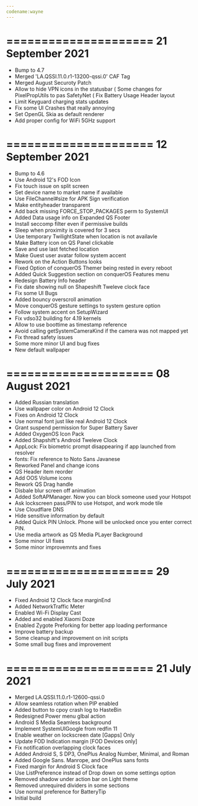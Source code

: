 ```yaml
---
codename:wayne
---
```

=====================
  21 September 2021
=====================
 * Bump to 4.7
 * Merged 'LA.QSSI.11.0.r1-13200-qssi.0' CAF Tag
 * Merged August Securoty Patch
 * Allow to hide VPN icons in the statusbar
 ( Some changes for PixelPropUtils to pas SafetyNet
 ( Fix Battery Usage Header layout
 * Limit Keyguard charging stats updates
 * Fix some UI Crashes that really annoying
 * Set OpenGL Skia as default renderer
 * Add proper config for WiFi 5GHz support

=====================
  12 September 2021
=====================
 * Bump to 4.6
 * Use Android 12's FOD Icon
 * Fix touch issue on split screen
 * Set device name to market name if available
 * Use FileChannel#size for APK Sign verification
 * Make entityheader transparent
 * Add back missing FORCE_STOP_PACKAGES perm to SystemUI
 * Added Data usage info on Expanded QS Footer
 * Install seccomp filter even if permissive builds
 * Sleep when proximity is covered for 3 secs
 * Use temporary TwilightState when location is not availavle
 * Make Battery icon on QS Panel clickable
 * Save and use last fetched location
 * Make Guest user avatar follow system accent
 * Rework on the Action Buttons looks
 * Fixed Option of conquerOS Themer being rested in every reboot
 * Added Quick Suggestion section on conquerOS Features menu
 * Redesign Battery Info header
 * Fix date showing null on Shapeshift Tweleve clock face
 * Fix some UI Bugs
 * Added bouncy overscroll animation
 * Move conquerOS gesture settings to system gesture option
 * Follow system accent on SetupWizard
 * Fix vdso32 building for 4.19 kernels
 * Allow to use boottime as timestamp reference 
 * Avoid calling getSystemCameraKind if the camera was not mapped yet
 * Fix thread safety issues
 * Some more minor UI and bug fixes
 * New default wallpaper

=====================
    08 August 2021
=====================
 - Added Russian translation
 - Use wallpaper color on Android 12 Clock
 - Fixes on Android 12 Clock
 - Use normal font just like real Android 12 Clock
 - Grant suspend permission for Super Battery Saver
 - Added OxygenOS Icon Pack
 - Added Shapshift's Android Tweleve Clock
 - AppLock: Fix biometric prompt disappearing if app launched from resolver
 - fonts: Fix reference to Noto Sans Javanese 
 - Reworked Panel and change icons
 - QS Header item reorder
 - Add OOS Volume icons
 - Rework QS Drag handle
 - Disbale blur screen off animation
 - Added SoftAPManager. Now you can block someone used your Hotspot
 - Ask lockscreen pass/PIN to use Hotspot, and work mode tile
 - Use Cloudflare DNS
 - Hide sensitive information by default
 - Added Quick PIN Unlock. Phone will be unlocked once you enter correct PIN.
 - Use media artwork as QS Media PLayer Background
 - Some minor UI fixes
 - Some minor improvemnts and fixes

=====================
    29 July 2021
=====================
 - Fixed Android 12 Clock face marginEnd
 - Added NetworkTraffic Meter
 - Enabled Wi-Fi Display Cast
 - Added and enabled Xiaomi Doze
 - Enabled Zygote Preforking for better app loading performance
 - Improve battery backup
 - Some cleanup and improvement on init scripts
 - Some small bug fixes and improvement 

=====================
    21 July 2021
=====================
 - Merged LA.QSSI.11.0.r1-12600-qssi.0
 - Allow seamless rotation when PIP enabled
 - Added button to cpoy crash log to HasteBin
 - Redesigned Power menu glbal action
 - Android S Media Seamless background 
 - Implement SystemUIGoogle from redfin 11 
 - Enable weather on lockscreen date [Gapps] Only
 - Update FOD Indication margin [FOD Devices only]
 - Fix notification overlapping clock faces
 - Added Android S, S DP3, OnePlus Analog Number, Minimal, and Roman
 - Added Google Sans. Manrope, and OnePlus sans fonts
 - Fixed margin for Android S Clock face
 - Use ListPreference instead of Drop down on some settings option
 - Removed shadow under action bar on Light theme
 - Removed unrequired dividers in some sections
 - Use normal preference for BatteryTip
 - Initial build
